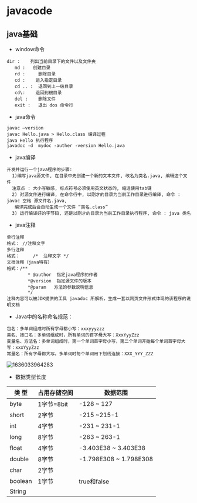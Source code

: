 # javacode
## java基础

- window命令
```
dir :    列出当前目录下的文件以及文件夹
   md :   创建目录
   rd :     删除目录
   cd :    进入指定目录
   cd .. :  退回到上一级目录
   cd\:    退回到根目录
   del :    删除文件
   exit :   退出 dos 命令行
```
- java命令
``` shell
javac –version
javac Hello.java > Hello.class 编译过程
java Hello 执行程序
javadoc -d  mydoc -auther -version Hello.java

```


- java编译
```text
开发并运行一个java程序的步骤:
  1)编写java源文件, 在目录中先创建一个新的文本文件, 改名为类名.java, 编辑这个文件
  注意点 : 大小写敏感, 标点符号必须使用英文状态的, 缩进使用tab键
  2) 对源文件进行编译, 在命令行中, 以刚才的目录为当前工作目录进行编译, 命令 : javac 空格 源文件名.java,
   编译完成后会自动生成一个文件 “类名.class”
  3) 运行编译好的字节码, 还是以刚才的目录为当前工作目录执行程序, 命令 : java 类名
```

- java注释
```text
单行注释
格式： //注释文字 
多行注释
格式： 	/*  注释文字 */
文档注释（java特有）
格式：/**
	   	* @author  指定java程序的作者
	 	*@version  指定源文件的版本
        *@param   方法的参数说明信息
        */
注释内容可以被JDK提供的工具 javadoc 所解析，生成一套以网页文件形式体现的该程序的说明文档
```
- Java中的名称命名规范：
```text
包名：多单词组成时所有字母都小写：xxxyyyzzz
类名、接口名：多单词组成时，所有单词的首字母大写：XxxYyyZzz
变量名、方法名：多单词组成时，第一个单词首字母小写，第二个单词开始每个单词首字母大写：xxxYyyZzz
常量名：所有字母都大写。多单词时每个单词用下划线连接：XXX_YYY_ZZZ
```

![1636033964283](C:\Users\wanghui\AppData\Roaming\Typora\typora-user-images\1636033964283.png)

- 数据类型长度

| **类  型** | **占用存储空间** | **数据范围**           |
| ---------- | ---------------- | ---------------------- |
| byte       | 1字节=8bit       | -128 ~ 127             |
| short      | 2字节            | -215 ~215-1            |
| int        | 4字节            | -231 ~ 231-1           |
| long       | 8字节            | -263 ~ 263-1           |
| float      | 4字节            | -3.403E38 ~ 3.403E38   |
| double     | 8字节            | -1.798E308 ~ 1.798E308 |
| char       | 2字节            |                        |
| boolean    | 1字节            | true和false            |
| String     |                  |                        |





